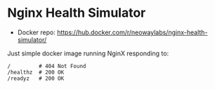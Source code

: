 # Nginx Health Simulator

* Docker repo: https://hub.docker.com/r/neowaylabs/nginx-health-simulator/

Just simple docker image running NginX responding to:
```
/         # 404 Not Found
/healthz  # 200 OK
/readyz   # 200 OK
```
